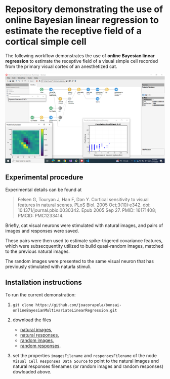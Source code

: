 
# Repository demonstrating the use of **online Bayesian linear regression** to estimate the receptive field of a cortical simple cell

The following workflow demonstrates the use of **online Bayesian linear
regression** to estimate the receptive field of a visual simple cell recorded
from the primary visual cortex of an anesthetized cat.

![oblr workflow](figures/oblr.png)

## Experimental procedure

Experimental details can be found at

> Felsen G, Touryan J, Han F, Dan Y. Cortical sensitivity to visual features in natural scenes. PLoS Biol. 2005 Oct;3(10):e342. doi: 10.1371/journal.pbio.0030342. Epub 2005 Sep 27. PMID: 16171408; PMCID: PMC1233414.

Briefly, cat visual neurons were stimulated with natural images, and pairs of
images and responses were saved.

These pairs were then used to estimate spike-trigered covariance features,
which were subsecquentlty utilized to build quasi-random images, matched to the
previous natural images.

The random images were presented to the same visual neuron that has previously
stimulated with naturla stimuli.

## Installation instructions

To run the current demonstration:

1. `git clone https://github.com/joacorapela/bonsai-onlineBayesianMultivariateLinearRegression.git`

2. download the files

    - [natural images](https://www.gatsby.ucl.ac.uk/~rapela/bonsai/onlineBayesianLinearRegression/data/equalpower_C2_25hzPP.dat),
    - [natural responses](https://www.gatsby.ucl.ac.uk/~rapela/bonsai/onlineBayesianLinearRegression/data/nsSumSpikeRates.dat),
    - [random images](https://www.gatsby.ucl.ac.uk/~rapela/bonsai/onlineBayesianLinearRegression/data/rsImagesC2PP.dat),
    - [random responses](https://www.gatsby.ucl.ac.uk/~rapela/bonsai/onlineBayesianLinearRegression/data/rsSumSpikeRates.dat).

3. set the properties `imagesFilename` and `responsesFilename` of  the node
   `Visual Cell Responses Data Source` to point to the natural images and
   natural responses filenames (or random images and random responses)
   dowloaded above.

